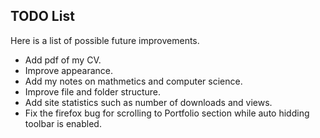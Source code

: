 ## TODO List

Here is a list of possible future improvements.

- Add pdf of my CV.
- Improve appearance.
- Add my notes on mathmetics and computer science.
- Improve file and folder structure.
- Add site statistics such as number of downloads and views.
- Fix the firefox bug for scrolling to Portfolio section while auto hidding toolbar is enabled.
